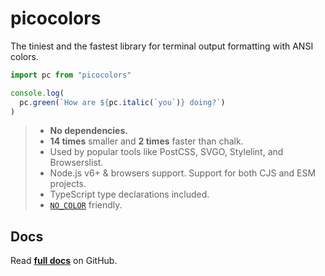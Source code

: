 # picocolors

The tiniest and the fastest library for terminal output formatting with ANSI colors.

```javascript
import pc from "picocolors"

console.log(
  pc.green(`How are ${pc.italic(`you`)} doing?`)
)
```

> - **No dependencies.**
> - **14 times** smaller and **2 times** faster than chalk.
> - Used by popular tools like PostCSS, SVGO, Stylelint, and Browserslist.
> - Node.js v6+ & browsers support. Support for both CJS and ESM projects.
> - TypeScript type declarations included.
> - [`NO_COLOR`](https://no-color.org/) friendly.

## Docs
Read **[full docs](https://github.com/alexeyraspopov/picocolors#readme)** on GitHub.
